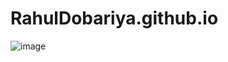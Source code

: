 # RahulDobariya.github.io
![image](https://github.com/RahulDobariya/RahulDobariya.github.io/assets/122685622/95e3f9a1-75fb-4697-8017-924c526c81f7)

